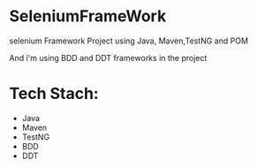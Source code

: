 # SeleniumFrameWork
selenium Framework Project using Java, Maven,TestNG and POM

And i'm using BDD and DDT frameworks in the project

# Tech Stach:

- Java
- Maven
- TestNG
- BDD
- DDT
